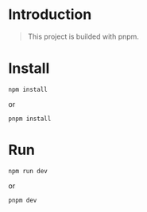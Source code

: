 # Introduction
> This project is builded with pnpm.

# Install
```
npm install
```
or
```
pnpm install
```

# Run
```
npm run dev
```
or
```
pnpm dev
```